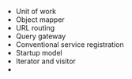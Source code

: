 * Unit of work
* Object mapper
* URL routing
* Query gateway
* Conventional service registration
* Startup model
* Iterator and visitor
* 
